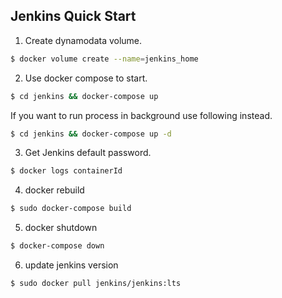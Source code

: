 ## Jenkins Quick Start

1. Create dynamodata volume.
```sh
$ docker volume create --name=jenkins_home
```

2. Use docker compose to start.
```sh
$ cd jenkins && docker-compose up
```

If you want to run process in background use following instead.
```sh
$ cd jenkins && docker-compose up -d
```

3. Get Jenkins default password.

```sh
$ docker logs containerId
```
4. docker rebuild

```sh
$ sudo docker-compose build
```
5. docker shutdown

```sh
$ docker-compose down
```
6. update jenkins version

```sh
$ sudo docker pull jenkins/jenkins:lts
```
 